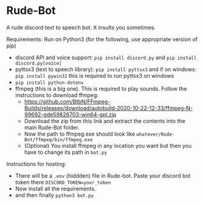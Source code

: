 # Rude-Bot
A rude discord text to speech bot.
It insults you sometimes.

Requirements:
Run on Python3 (for the following, use appropriate version of pip)
- discord API and voice support: `pip install discord.py` and `pip install discord.py[voice]`
- pyttsx3 (text to speech library): `pip install pyttsx3` and if on windows: `pip install pywin32` this is required to run pyttsx3 on windows
- `pip install python-dotenv`
- ffmpeg (this is a big one). This is required to play sounds. Follow the instructions to download ffmpeg:
  - https://github.com/BtbN/FFmpeg-Builds/releases/download/autobuild-2020-10-22-12-33/ffmpeg-N-99692-gde59826703-win64-gpl.zip
  - Download the zip from this link and extract the contents into the main Rude-Bot folder.
  - Now the path to ffmpeg.exe should look like `whatever/Rude-Bot/ffmpeg/bin/ffmpeg.exe`
  - (Optional) You install ffmpeg in any location you want but then you have to change its path in `bot.py`
  
Instructions for hosting:
- There will be a `.env` (hiddden) file in Rude-bot. Paste your discord bot token there `DISCORD_TOKEN=your_token`
- Now install all the requirements.
- and then finally `python3 bot.py`
